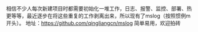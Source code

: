 <!--
author: admin
date: 2014-02-11
title: [erlang]开源日志库mslog
tags: Erlang,log,sasl
category: Erlang
status: publish
summary: 相信不少人每次新建项目时都需要初始化一堆工作，日志、报警、监控、部署、热更等等，最近逐步在将这些重复的工作剥离出来，所以现有了mslog（按照惯例m开头）。地址：https://github.com/qingliangcn/mslog简单易用，欢迎拍砖
-->

相信不少人每次新建项目时都需要初始化一堆工作，日志、报警、监控、部署、热更等等，最近逐步在将这些重复的工作剥离出来，所以现有了mslog（按照惯例m开头）。
地址：<a href="https://github.com/qingliangcn/mslog">https://github.com/qingliangcn/mslog</a>
简单易用，欢迎拍砖